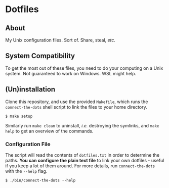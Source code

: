 # Dotfiles
## About
My Unix configuration files. Sort of. Share, steal, _etc._

## System Compatibility
To get the most out of these files, you need to do your computing on a Unix
system. Not guaranteed to work on Windows. WSL might help.

## (Un)installation
Clone this repository, and use the provided `Makefile`, which runs the
`connect-the-dots` shell script to link the files to your home directory.

``` shell
$ make setup
```

Similarly run `make clean` to uninstall, _i.e._ destroying the symlinks, and
`make help` to get an overview of the commands.

### Configuration File
The script will read the contents of `dotfiles.txt` in order to determine the
paths. __You can configure the plain text file__ to link your own dotfiles -
useful if you keep a lot of them around. For more details, run
`connect-the-dots` with the `--help` flag.

``` shell
$ ./bin/connect-the-dots --help
```
